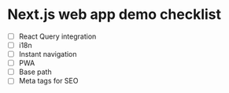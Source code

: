 # Next.js web app demo checklist

- [ ] React Query integration
- [ ] i18n
- [ ] Instant navigation
- [ ] PWA
- [ ] Base path
- [ ] Meta tags for SEO
